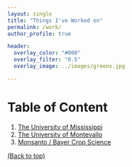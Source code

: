 ```yaml
---
layout: single
title: "Things I've Worked on"
permalink: /work/
author_profile: true

header:
  overlay_color: "#000"
  overlay_filter: "0.5"
  overlay_image: ../images/greens.jpg

---
```

<style>
img {
  border-radius: 3%;
}
</style>


<!--{% include toc.html html=content %} -->


# Table of Content<a name = "toc"></a>
1. [The University of Mississippi](#olemiss)
2. [The University of Montevallo](#montevallo)
3. [Monsanto / Bayer Crop Science](#monsantobayer)




[(Back to top)](#toc)
